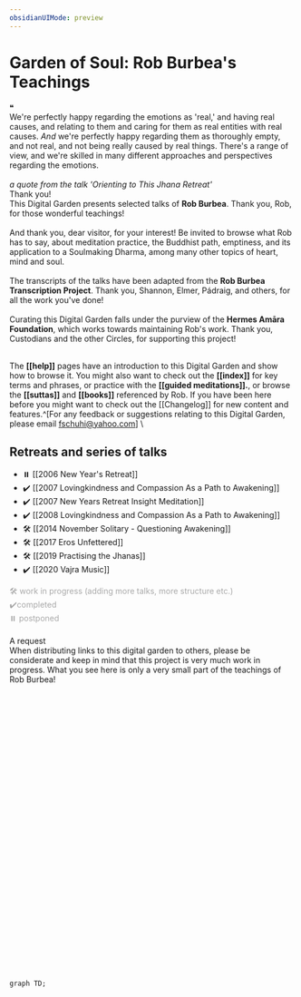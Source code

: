 ```yaml
---
obsidianUIMode: preview
---
```

# Garden of Soul: Rob Burbea's Teachings
<div class="admonition quote"><div class="title">❝</div><div class="content">
We're perfectly happy regarding the emotions as 'real,' and having real causes, and relating to them and caring for them as real entities with real causes. <i>And</i> we're perfectly happy regarding them as thoroughly empty, and not real, and not being really caused by real things. There's a range of view, and we're skilled in many different approaches and perspectives regarding the emotions.<br/>
<br/>
<i>a quote from the talk '<a aria-label-position="top" aria-label="Orienting to This Jhana Retreat > Emotional discernment and emotional capacity in awakening and healing" data-href="Orienting to This Jhana Retreat#Emotional discernment and emotional capacity in awakening and healing" class="internal-link">Orienting to This Jhana Retreat</a>'</i><br/>
</div></div>

<div class="admonition important"><div class="title">Thank you!</div><div class="content">
This Digital Garden presents selected talks of <b><a data-href="Rob Burbea" class="internal-link">Rob Burbea</a></b>. Thank you, Rob, for those wonderful teachings!<br/>
<br/>
And thank you, dear visitor, for your interest! Be invited to browse what Rob has to say, about meditation practice, the Buddhist path, emptiness, and its application to a Soulmaking Dharma, among many other topics of heart, mind and soul.<br/>
<br/>
The transcripts of the talks have been adapted from the <b><a data-href="Rob Burbea Transcription Project" class="internal-link">Rob Burbea Transcription Project</a></b>. Thank you, Shannon, Elmer, Pádraig, and others, for all the work you've done!<br/>
<br/>
Curating this Digital Garden falls under the purview of the <b><a aria-label-position="top" aria-label="Hermes Amara Foundation" data-href="Hermes Amara Foundation" class="internal-link">Hermes Amāra Foundation</a></b>, which works towards maintaining Rob's work. Thank you, Custodians and the other Circles, for supporting this project!<br/>
<br/>
</div></div>

The **[[help]]** pages have an introduction to this Digital Garden and show how to browse it. You might also want to check out the **[[index]]** for key terms and phrases, or practice with the **[[guided meditations]].**, or browse the **[[suttas]]** and **[[books]]** referenced by Rob. If you have been here before you might want to check out the [[Changelog]] for new content and features.^[For any feedback or suggestions relating to this Digital Garden, please email fschuhi@yahoo.com]
\
	
## Retreats and series of talks
- ⏸️ [[2006 New Year's Retreat]]
- ✔️ [[2007 Lovingkindness and Compassion As a Path to Awakening]]
- ✔️ [[2007 New Years Retreat Insight Meditation]]
- ✔️ [[2008 Lovingkindness and Compassion As a Path to Awakening]]
- 🛠️ [[2014 November Solitary - Questioning Awakening]]
- 🛠️ [[2017 Eros Unfettered]] 
- 🛠️ [[2019 Practising the Jhanas]]
- ✔️ [[2020 Vajra Music]] 

<span style="color:darkgray">
	🛠️ work in progress (adding more talks, more structure etc.)<br/ >
	 ✔️completed<br/>
	⏸️ postponed<br/ >
</span>
</br>

<div class="admonition important"><div class="title">A request</div><div class="content">
When distributing links to this digital garden to others, please be considerate and keep in mind that this project is very much work in progress. What you see here is only a very small part of the teachings of Rob Burbea!<br/>
<br/>
</div></div>

<br/>

<br/><br/><br/><br/><br/><br/><br/><br/><br/><br/><br/><br/><br/><br/><br/><br/><br/><br/><br/><br/><br/><br/><br/><br/><br/><br/><br/>

```mermaid
graph TD;
```
